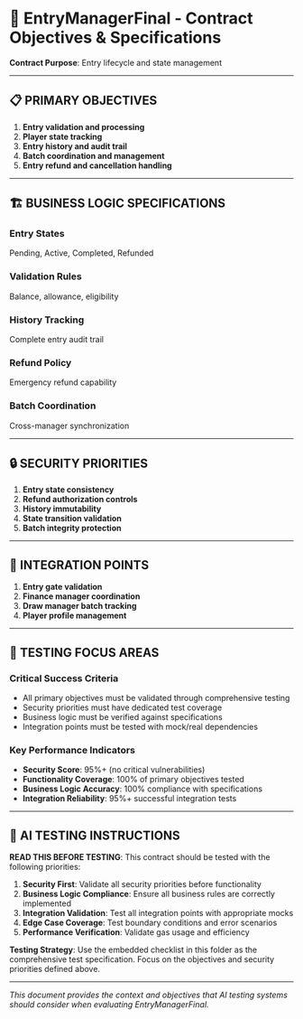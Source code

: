 # 🎯 EntryManagerFinal - Contract Objectives & Specifications

**Contract Purpose**: Entry lifecycle and state management

---

## 📋 PRIMARY OBJECTIVES

1. **Entry validation and processing**
2. **Player state tracking**
3. **Entry history and audit trail**
4. **Batch coordination and management**
5. **Entry refund and cancellation handling**

---

## 🏗️ BUSINESS LOGIC SPECIFICATIONS

### Entry States
Pending, Active, Completed, Refunded

### Validation Rules
Balance, allowance, eligibility

### History Tracking
Complete entry audit trail

### Refund Policy
Emergency refund capability

### Batch Coordination
Cross-manager synchronization

---

## 🔒 SECURITY PRIORITIES

1. **Entry state consistency**
2. **Refund authorization controls**
3. **History immutability**
4. **State transition validation**
5. **Batch integrity protection**

---

## 🔗 INTEGRATION POINTS

1. **Entry gate validation**
2. **Finance manager coordination**
3. **Draw manager batch tracking**
4. **Player profile management**

---

## 🎯 TESTING FOCUS AREAS

### Critical Success Criteria
- All primary objectives must be validated through comprehensive testing
- Security priorities must have dedicated test coverage
- Business logic must be verified against specifications
- Integration points must be tested with mock/real dependencies

### Key Performance Indicators
- **Security Score**: 95%+ (no critical vulnerabilities)
- **Functionality Coverage**: 100% of primary objectives tested
- **Business Logic Accuracy**: 100% compliance with specifications
- **Integration Reliability**: 95%+ successful integration tests

---

## 🤖 AI TESTING INSTRUCTIONS

**READ THIS BEFORE TESTING**: This contract should be tested with the following priorities:
1. **Security First**: Validate all security priorities before functionality
2. **Business Logic Compliance**: Ensure all business rules are correctly implemented
3. **Integration Validation**: Test all integration points with appropriate mocks
4. **Edge Case Coverage**: Test boundary conditions and error scenarios
5. **Performance Verification**: Validate gas usage and efficiency

**Testing Strategy**: Use the embedded checklist in this folder as the comprehensive test specification. Focus on the objectives and security priorities defined above.

---

*This document provides the context and objectives that AI testing systems should consider when evaluating EntryManagerFinal.*